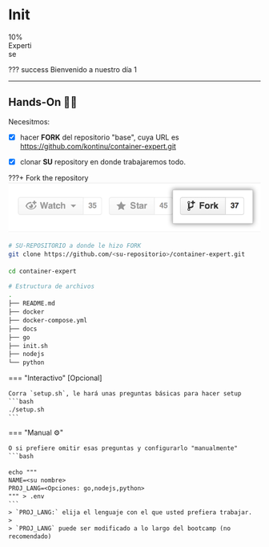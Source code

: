 # Init

<div class="progress progress-100plus">
    <div class="progress-bar" style="width:10%">
        <p class="progress-label">10% Expertise</p>
    </div>
</div>


??? success
    Bienvenido a nuestro día 1

---

## Hands-On 🙌🏻

Necesitmos:

- [X] hacer **FORK** del repositorio "base", cuya URL es https://github.com/kontinu/container-expert.git
- [X] clonar **SU** repository en donde trabajaremos todo.


???+ Fork the repository
    ![Fork](/assets/images/fork.png)



```bash
# SU-REPOSITORIO a donde le hizo FORK
git clone https://github.com/<su-repositorio>/container-expert.git

cd container-expert
```


```bash
# Estructura de archivos
.
├── README.md
├── docker
├── docker-compose.yml
├── docs
├── go
├── init.sh
├── nodejs
└── python
```


=== "Interactivo"
    [Opcional]

    Corra `setup.sh`, le hará unas preguntas básicas para hacer setup
    ```bash
    ./setup.sh
    ```


=== "Manual ⚙️"

    O si prefiere omitir esas preguntas y configurarlo "manualmente"
    ```bash

    echo """
    NAME=<su nombre>
    PROJ_LANG=<Opciones: go,nodejs,python>
    """ > .env
    ```
    > `PROJ_LANG:` elija el lenguaje con el que usted prefiera trabajar.
    >
    > `PROJ_LANG` puede ser modificado a lo largo del bootcamp (no recomendado)
